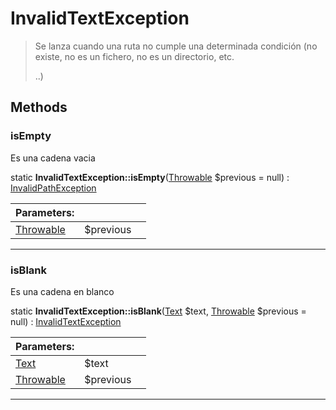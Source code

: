 
                                                                                                                                            
    
# InvalidTextException


> Se lanza cuando una ruta no cumple una determinada condición
(no existe, no es un fichero, no es un directorio, etc.
>
> ..)








## Methods

### isEmpty
Es una cadena vacia


static **InvalidTextException::isEmpty**([Throwable](../../../../Throwable.md) $previous = null) : [InvalidPathException](../../../../InvalidPathException.md)


|Parameters: | | |
| --- | --- | --- |
|[Throwable](../../../../Throwable.md) |$previous |  |

---


### isBlank
Es una cadena en blanco


static **InvalidTextException::isBlank**([Text](../../../../Text.md) $text, [Throwable](../../../../Throwable.md) $previous = null) : [InvalidTextException](../../../../InvalidTextException.md)


|Parameters: | | |
| --- | --- | --- |
|[Text](../../../../Text.md) |$text |  |
|[Throwable](../../../../Throwable.md) |$previous |  |

---


                                                                                                                                                                                                                                                                                                                                                                                                            
    
                                                                                                                                                                                                                                                                             
                
